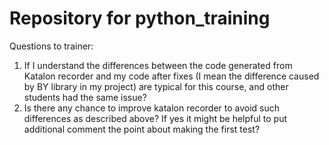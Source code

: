 # Repository for python_training

Questions to trainer:
1. If I understand the differences between the code generated from Katalon recorder and my code after fixes (I mean the difference caused by BY library in my project) are typical for this course, and other students had the same issue?
2. Is there any chance to improve katalon recorder to avoid such differences as described above? If yes it might be helpful to put additional comment the point about making the first test?

